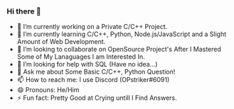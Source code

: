 ### Hi there 👋

- 🔭 I’m currently working on a Private C/C++ Project.
- 🌱 I’m currently learning C/C++, Python, Node.js/JavaScript and a Slight Amount of Web Development.
- 👯 I’m looking to collaborate on OpenSource Project's After I Mastered Some of My Lanaguages I am Interested In.
- 🤔 I’m looking for help with SQL (Have no idea...)
- 💬 Ask me about Some Basic C/C++, Python Question!
- 📫 How to reach me: I use Discord (OPstriker#6091)
- 😄 Pronouns: He/Him
- ⚡ Fun fact: Pretty Good at Crying untill I Find Answers.
